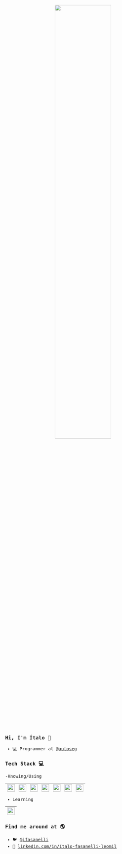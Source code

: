 <p align="center">
 <img width="60%" src="https://i.pinimg.com/originals/e4/26/70/e426702edf874b181aced1e2fa5c6cde.gif" />
</p>

<samp>

### Hi, I'm Ítalo 👋

- 💻 Programmer at [@autoseg](https://www.autoseg.com/)

### Tech Stack :computer:

-Knowing/Using

| [<img src="https://cdn.svgporn.com/logos/ruby.svg" alt="v logo" width="24">](https://www.ruby-lang.org/) | [<img src="https://cdn.svgporn.com/logos/rails.svg" alt="v logo" width="24">](https://rubyonrails.org/) | [<img src="https://cdn.svgporn.com/logos/javascript.svg" alt="v logo" width="24">](http://www.ecmascript.org/)  |  [<img src="https://cdn.svgporn.com/logos/postgresql.svg" alt="v logo" width="24">](https://www.postgresql.org/)  |  [<img src="https://cdn.svgporn.com/logos/github.svg" alt="v logo" width="24">](https://www.ghithub.com/)  | [<img src="https://cdn.svgporn.com/logos/git.svg" alt="v logo" width="24">](https://git-scm.com/)  | [<img src="https://cdn.svgporn.com/logos/visual-studio-code.svg" alt="v logo" width="24">](https://code.visualstudio.com/)  | 
|---|---|---|---|---|---|---|

- Learning

| [<img src="https://www.vectorlogo.zone/logos/elixir-lang/elixir-lang-icon.svg" alt="v logo" width="24">](https://elixir-lang.org/) 
|---|

### Find me around at 🌎

- 🐦 [@ifasanelli](https://twitter.com/ifasanelli)
- 💼 [linkedin.com/in/ítalo-fasanelli-leomil](https://www.linkedin.com/in/ítalo-fasanelli-leomil-571ab782/)

</samp>
